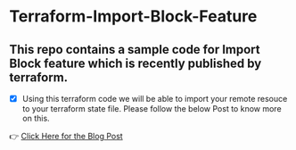 # Terraform-Import-Block-Feature

## This repo contains a sample code for Import Block feature which is recently published by terraform.

- [X] Using this terraform code we will be able to import your remote resouce to your terraform state file. Please follow the below Post to know more on this.

:point_right: [Click Here for the Blog Post](https://medium.com/@maity.mondeep/an-easy-way-to-perform-terraform-import-via-import-block-new-feature-from-terraform-94d21cc14987)
